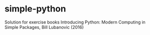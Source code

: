 # simple-python
Solution for exercise books Introducing Python: Modern Computing in Simple Packages, Bill Lubanovic (2016)
